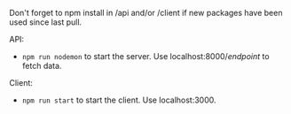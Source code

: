 Don't forget to npm install in /api and/or /client if new packages have been used since last pull.

API: 
- `npm run nodemon` to start the server. Use localhost:8000/_endpoint_ to fetch data.

Client:
- `npm run start` to start the client. Use localhost:3000.
